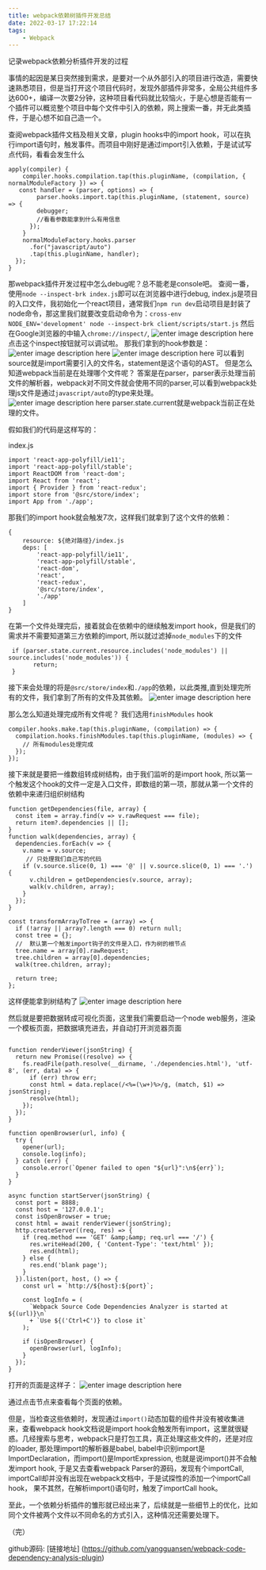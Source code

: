 ```yaml
---
title: webpack依赖树插件开发总结
date: 2022-03-17 17:22:14
tags:
    - Webpack
---
```


记录webpack依赖分析插件开发的过程
<!--more-->

事情的起因是某日突然接到需求，是要对一个从外部引入的项目进行改造，需要快速熟悉项目，但是当打开这个项目代码时，发现外部插件非常多，全局公共组件多达600+，编译一次要2分钟，这种项目看代码就比较恼火，于是心想是否能有一个插件可以概览整个项目中每个文件中引入的依赖，网上搜索一番，并无此类插件，于是心想不如自己造一个。

查阅webpack插件文档及相关文章，plugin hooks中的import hook，可以在执行import语句时，触发事件。而项目中刚好是通过import引入依赖，于是试试写点代码，看看会发生什么
```
apply(compiler) { 
	compiler.hooks.compilation.tap(this.pluginName, (compilation, { normalModuleFactory }) => {   
   const handler = (parser, options) => {
        parser.hooks.import.tap(this.pluginName, (statement, source) => {
        debugger;
		//看看参数能拿到什么有用信息          
      });
    }
    normalModuleFactory.hooks.parser
      .for("javascript/auto")
      .tap(this.pluginName, handler);
  });
}
```

那webpack插件开发过程中怎么debug呢？总不能老是console吧。
查阅一番，使用`node --inspect-brk index.js`即可以在浏览器中进行debug, index.js是项目的入口文件，我初始化一个react项目，通常我们`npm run dev`启动项目是封装了node命令，那这里我们就要改变启动命令为：`cross-env NODE_ENV='development' node --inspect-brk client/scripts/start.js`
然后在Google浏览器的中输入`chrome://inspect/`,
![enter image description here](http://jxqdh.91sam.com/img/1647425181-1872-6231b69d2dbaa-566462.png)
点击这个inspect按钮就可以调试啦。
那我们拿到的hook参数是：
![enter image description here](http://jxqdh.91sam.com/img/webpack-2.png)
![enter image description here](http://jxqdh.91sam.com/img/webpack-3.png)
可以看到source就是import需要引入的文件名，statement是这个语句的AST。
但是怎么知道webpack当前是在处理哪个文件呢？
答案是在parser，parser表示处理当前文件的解析器，webpack对不同文件就会使用不同的parser,可以看到webpack处理js文件是通过`javascript/auto`的type来处理。
![enter image description here](http://jxqdh.91sam.com/img/webpack-4.png)
parser.state.current就是webpack当前正在处理的文件。

假如我们的代码是这样写的：

index.js
```
import 'react-app-polyfill/ie11';
import 'react-app-polyfill/stable';
import ReactDOM from 'react-dom';
import React from 'react';
import { Provider } from 'react-redux';
import store from '@src/store/index';
import App from './app';
```
那我们的import hook就会触发7次，这样我们就拿到了这个文件的依赖：
```
{
	resource: ${绝对路径}/index.js
	deps: [
		'react-app-polyfill/ie11',
		'react-app-polyfill/stable',
		'react-dom',
		'react',
		'react-redux',
		'@src/store/index',
		'./app'
	]
}
```
在第一个文件处理完后，接着就会在依赖中的继续触发import hook，但是我们的需求并不需要知道第三方依赖的import, 所以就过滤掉`node_modules`下的文件
```
 if (parser.state.current.resource.includes('node_modules') || source.includes('node_modules')) {
       return;
 }
```
接下来会处理的将是`@src/store/index`和`./app`的依赖，以此类推,直到处理完所有的文件，我们拿到了所有的文件及其依赖。
![enter image description here](http://jxqdh.91sam.com/img/webpack-5.png)

那么怎么知道处理完成所有文件呢？
我们选用`finishModules` hook
```
compiler.hooks.make.tap(this.pluginName, (compilation) => {
  compilation.hooks.finishModules.tap(this.pluginName, (modules) => {
    // 所有modules处理完成
  });
});
```
接下来就是要把一维数组转成树结构，由于我们监听的是import hook, 所以第一个触发这个hook的文件一定是入口文件，即数组的第一项，那就从第一个文件的依赖中来递归组织树结构
```
function getDependencies(file, array) {
  const item = array.find(v => v.rawRequest === file);
  return item?.dependencies || [];
}
function walk(dependencies, array) {
  dependencies.forEach(v => {
    v.name = v.source;
	 //	只处理我们自己写的代码
    if (v.source.slice(0, 1) === '@' || v.source.slice(0, 1) === '.') {
      v.children = getDependencies(v.source, array);
      walk(v.children, array);
    }
  });
}

const transformArrayToTree = (array) => {
  if (!array || array?.length === 0) return null;
  const tree = {};
  //  默认第一个触发import钩子的文件是入口，作为树的根节点
  tree.name = array[0].rawRequest;
  tree.children = array[0].dependencies;
  walk(tree.children, array);

  return tree;
};

```
这样便能拿到树结构了
![enter image description here](http://jxqdh.91sam.com/img/webpack-6.png)

然后就是要把数据转成可视化页面，这里我们需要启动一个node web服务，渲染一个模板页面，把数据填充进去，并自动打开浏览器页面
```

function renderViewer(jsonString) {
  return new Promise((resolve) => {
    fs.readFile(path.resolve(__dirname, './dependencies.html'), 'utf-8', (err, data) => {
      if (err) throw err;
      const html = data.replace(/<%=(\w+)%>/g, (match, $1) => jsonString);
      resolve(html);
    });
  });
}

function openBrowser(url, info) {
  try {
    opener(url);
    console.log(info);
  } catch (err) {
    console.error(`Opener failed to open "${url}":\n${err}`);
  }
}

async function startServer(jsonString) {
  const port = 8888;
  const host = '127.0.0.1';
  const isOpenBrowser = true;
  const html = await renderViewer(jsonString);
  http.createServer((req, res) => {
    if (req.method === 'GET' &amp;&amp; req.url === '/') {
      res.writeHead(200, { 'Content-Type': 'text/html' });
      res.end(html);
    } else {
      res.end('blank page');
    }
  }).listen(port, host, () => {
    const url = `http://${host}:${port}`;

    const logInfo = (
      `Webpack Source Code Dependencies Analyzer is started at ${(url)}\n`
      + `Use ${('Ctrl+C')} to close it`
    );

    if (isOpenBrowser) {
      openBrowser(url, logInfo);
    }
  });
}

```

打开的页面是这样子：
![enter image description here](http://jxqdh.91sam.com/img/webpack-7.png)

通过点击节点来查看每个页面的依赖。

但是，当检查这些依赖时，发现通过`import()`动态加载的组件并没有被收集进来，查看webpack hook文档说是import hook会触发所有import，这里就很疑惑。几经搜索与思考，webpack只是打包工具，真正处理这些文件的，还是对应的loader, 那处理import的解析器是babel, babel中识别import是ImportDeclaration，而import()是ImportExpression, 也就是说import()并不会触发import hook, 于是又去查看webpack Parser的源码，发现有个importCall, importCall却并没有出现在webpack文档中，于是试探性的添加一个importCall hook， 果不其然，在解析import()语句时，触发了importCall hook。

至此，一个依赖分析插件的雏形就已经出来了，后续就是一些细节上的优化，比如同个文件被两个文件以不同命名的方式引入，这种情况还需要处理下。

（完）

github源码: [链接地址] (https://github.com/yangguansen/webpack-code-dependency-analysis-plugin)
